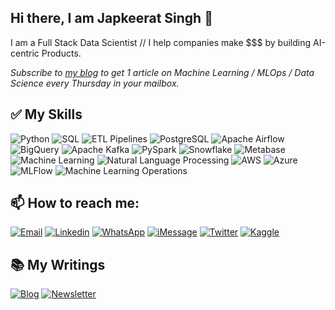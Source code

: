 ## Hi there, I am Japkeerat Singh 👋

I am a Full Stack Data Scientist // I help companies make $$$ by building AI-centric Products.

*Subscribe to [my blog](https://japkeeratsingh.com/newsletter) to get 1 article on Machine Learning / MLOps / Data Science every Thursday in your mailbox.*

## ✅ My Skills
![Python](https://img.shields.io/badge/Python-FFD43B?style=for-the-badge)
![SQL](https://img.shields.io/badge/SQL-27157E?style=for-the-badge)
![ETL Pipelines](https://img.shields.io/badge/ETL-4B8BBE?style=for-the-badge)
![PostgreSQL](https://img.shields.io/badge/PostgreSQL-27157E?style=for-the-badge)
![Apache Airflow](https://img.shields.io/badge/Apache_Airflow-DB221A?style=for-the-badge)
![BigQuery](https://img.shields.io/badge/BigQuery-4285F4?style=for-the-badge)
![Apache Kafka](https://img.shields.io/badge/Apache_Kafka-14244F?style=for-the-badge)
![PySpark](https://img.shields.io/badge/PySpark-D05B22?style=for-the-badge)
![Snowflake](https://img.shields.io/badge/Snowflake-218BD4?style=for-the-badge)
![Metabase](https://img.shields.io/badge/Metabase-4180DB?style=for-the-badge)
![Machine Learning](https://img.shields.io/badge/Machine_Learning-F5862C?style=for-the-badge)
![Natural Language Processing](https://img.shields.io/badge/Natural_Language_Processing-EDBE1E?style=for-the-badge)
![AWS](https://img.shields.io/badge/AWS_(Sagemaker,_S3,_RDS,_DynamoDB)-FE9A17?style=for-the-badge)
![Azure](https://img.shields.io/badge/Azure_(AzureML)-1491EB?style=for-the-badge)
![MLFlow](https://img.shields.io/badge/MLFlow-39BADE?style=for-the-badge)
![Machine Learning Operations](https://img.shields.io/badge/Machine_Learning_Operations_(Drift_Monitoring,_Productionisation,_Feature_Stores,_CI/CD,_Automations)-2ea44f?style=for-the-badge)

## 📫 How to reach me:
[![Email](https://img.shields.io/badge/EMAIL-JAPKEERAT@JAPKEERATSINGH.COM-GREEN?style=for-the-badge&logo=gmail)](mailto:japkeerat@japkeeratsingh.com)
[![Linkedin](https://img.shields.io/badge/LINKEDIN-JAPKEERATSINGH-blue?style=for-the-badge&logo=linkedin)](https://linkedin.com/in/japkeeratsingh)
[![WhatsApp](https://img.shields.io/badge/WHATSAPP-+917889192903-green?style=for-the-badge&logo=whatsapp)](https://wa.me/+917889192903)
[![iMessage](https://img.shields.io/badge/iMessage-+917889192903-white?style=for-the-badge&logo=apple)]()
[![Twitter](https://img.shields.io/badge/TWITTER-JAPKEERATS-blue?style=for-the-badge&logo=twitter)](https://twitter.com/JapkeeratS/)
[![Kaggle](https://img.shields.io/badge/kaggle-japkeeratsingh-blue?style=for-the-badge&logo=kaggle)](https://kaggle.com/japkeeratsingh)

## 📚 My Writings
[![Blog](https://img.shields.io/badge/BLOG-JAPKEERATSINGH.COM-blueviolet?style=for-the-badge)](https://japkeeratsingh.com/)
[![Newsletter](https://img.shields.io/badge/NEWSLETTER-JAPKEERATSINGH.COM/NEWSLETTER-orange?style=for-the-badge)](https://japkeeratsingh.com/article)
